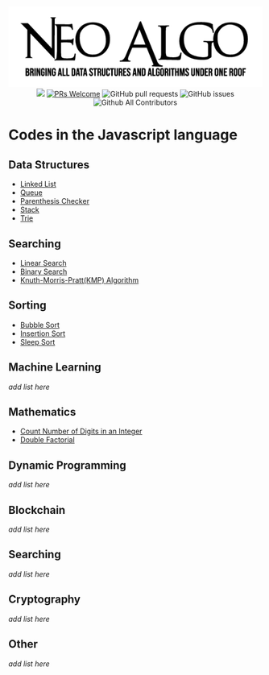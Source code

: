 <p align="center">
    <img src="../img/neo_algo.png"><br>
    <img src="https://img.shields.io/github/license/tesseractcoding/neoalgo?style=flat">
    <a href="http://makeapullrequest.com" target="_blank"><img src="https://img.shields.io/badge/PRs-welcome-brightgreen.svg?style=flat" alt="PRs Welcome"></a>
    <img alt="GitHub pull requests" src="https://img.shields.io/github/issues-pr/tesseractcoding/neoalgo">
    <img alt="GitHub issues" src="https://img.shields.io/github/issues/tesseractcoding/neoalgo">
    <img alt="Github All Contributors" src="https://img.shields.io/github/all-contributors/tesseractcoding/neoalgo">
</p>

# Codes in the Javascript language

## Data Structures
* [Linked List](./ds/LinkedList.js)
* [Queue](./ds/Queue.js)
* [Parenthesis Checker](./ds/Parenthesis_Checker.js)
* [Stack](./ds/Stack.js)
* [Trie](./ds/Trie.js)

## Searching
* [Linear Search](./search/linear_search.js)
* [Binary Search](./search/binary_search.js)
* [Knuth-Morris-Pratt(KMP) Algorithm](./search/KMPalgorithm.js)

## Sorting
* [Bubble Sort](./sort/BubbleSort.js)
* [Insertion Sort](./sort/insertion_sort.js)
* [Sleep Sort](./sort/sleepSort.js)

## Machine Learning
_add list here_

## Mathematics
* [Count Number of Digits in an Integer](./math/CountDigits_Integer.js)
* [Double Factorial](./math/DoubleFactorial.js)

## Dynamic Programming
_add list here_

## Blockchain
_add list here_

## Searching
_add list here_

## Cryptography
_add list here_

## Other
_add list here_
